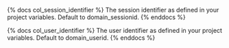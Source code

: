 {% docs col_session_identifier %}
The session identifier as defined in your project variables. Default to domain_sessionid.
{% enddocs %}

{% docs col_user_identifier %}
The user identifier as defined in your project variables. Default to domain_userid.
{% enddocs %}
